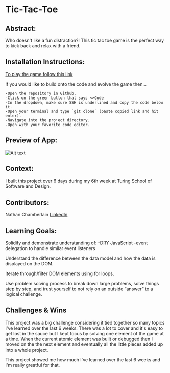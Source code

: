 # Tic-Tac-Toe

## Abstract:

Who doesn't like a fun distraction?! This tic tac toe game is the perfect way to kick back and relax with a friend. 

## Installation Instructions:

[To play the game follow this link](https://codemeister362.github.io/Tic-Tac-Toe/)

If you would like to build onto the code and evolve the game then...

	-Open the repository in Github.
	-Click on the green button that says <>Code
	-In the dropdown, make sure SSH is underlined and copy the code below it. 
	-Open your terminal and type `git clone` (paste copied link and hit enter).
	-Navigate into the project directory.
	-Open with your favorite code editor. 

## Preview of App:

![Alt text](https://media1.giphy.com/media/v1.Y2lkPTc5MGI3NjExYjM0OTgwNWFmYjFmOGNmYWJkNDcyYjAwN2Y1NGRmYzAzNjU3ZGIwYSZjdD1n/eF4lTjERmLzDVZwAz3/giphy.gif)

## Context: 

I built this project over 6 days during my 6th week at Turing School of Software and Design.

## Contributors:

Nathan Chamberlain [LinkedIn](https://www.linkedin.com/in/chamberlainux/)

## Learning Goals:

Solidify and demonstrate understanding of:
	-DRY JavaScript
	-event delegation to handle similar event listeners

Understand the difference between the data model and how the data is displayed on the DOM.

Iterate through/filter DOM elements using for loops.

Use problem solving process to break down large problems, solve things step by step, and trust yourself to not rely on an outside “answer” to a logical challenge.

## Challenges & Wins

This project was a big challenge considering it tied together so many topics I've learned over the last 6 weeks. There was a lot to cover and it's easy to get lost in the sauce but I kept focus by solving one element of the game at a time. When the current atomic element was built or debugged then I moved on the the next element and eventually all the little pieces added up into a whole project. 

This project showed me how much I've learned over the last 6 weeks and I'm really greatful for that. 
